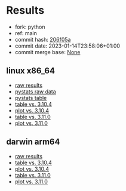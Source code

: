 # Results

- fork: python
- ref: main
- commit hash: [206f05a](https://github.com/python/cpython/commit/206f05a)
- commit date: 2023-01-14T23:58:06+01:00
- commit merge base: [None](https://github.com/python/cpython/commit/None)

## linux x86_64

- [raw results](bm-20230114-linux-x86_64-python-main-3.12.0a4%2B-206f05a.json)
- [pystats raw data](bm-20230114-linux-x86_64-python-main-3.12.0a4%2B-206f05a-pystats.json)
- [pystats table](bm-20230114-linux-x86_64-python-main-3.12.0a4%2B-206f05a-pystats.md)
- [table vs. 3.10.4](bm-20230114-linux-x86_64-python-main-3.12.0a4%2B-206f05a-vs-3.10.4.md)
- [plot vs. 3.10.4](bm-20230114-linux-x86_64-python-main-3.12.0a4%2B-206f05a-vs-3.10.4.png)
- [table vs. 3.11.0](bm-20230114-linux-x86_64-python-main-3.12.0a4%2B-206f05a-vs-3.11.0.md)
- [plot vs. 3.11.0](bm-20230114-linux-x86_64-python-main-3.12.0a4%2B-206f05a-vs-3.11.0.png)

## darwin arm64

- [raw results](bm-20230114-darwin-arm64-python-main-3.12.0a4%2B-206f05a.json)
- [table vs. 3.10.4](bm-20230114-darwin-arm64-python-main-3.12.0a4%2B-206f05a-vs-3.10.4.md)
- [plot vs. 3.10.4](bm-20230114-darwin-arm64-python-main-3.12.0a4%2B-206f05a-vs-3.10.4.png)
- [table vs. 3.11.0](bm-20230114-darwin-arm64-python-main-3.12.0a4%2B-206f05a-vs-3.11.0.md)
- [plot vs. 3.11.0](bm-20230114-darwin-arm64-python-main-3.12.0a4%2B-206f05a-vs-3.11.0.png)

